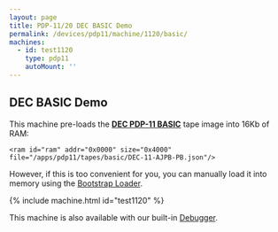 ```yaml
---
layout: page
title: PDP-11/20 DEC BASIC Demo
permalink: /devices/pdp11/machine/1120/basic/
machines:
  - id: test1120
    type: pdp11
    autoMount: ''
---
```


DEC BASIC Demo
--------------

This machine pre-loads the **[DEC PDP-11 BASIC](/apps/pdp11/tapes/basic/)** tape image into 16Kb of RAM:

	<ram id="ram" addr="0x0000" size="0x4000" file="/apps/pdp11/tapes/basic/DEC-11-AJPB-PB.json"/>

However, if this is too convenient for you, you can manually load it into memory using the
[Bootstrap Loader](/apps/pdp11/boot/bootstrap/).

{% include machine.html id="test1120" %}

This machine is also available with our built-in [Debugger](debugger/).
